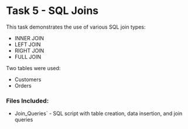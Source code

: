 # Task 5 - SQL Joins

This task demonstrates the use of various SQL join types:
- INNER JOIN
- LEFT JOIN
- RIGHT JOIN
- FULL JOIN

Two tables were used:
- Customers
- Orders

### Files Included:
- Join_Queries` - SQL script with table creation, data insertion, and join queries